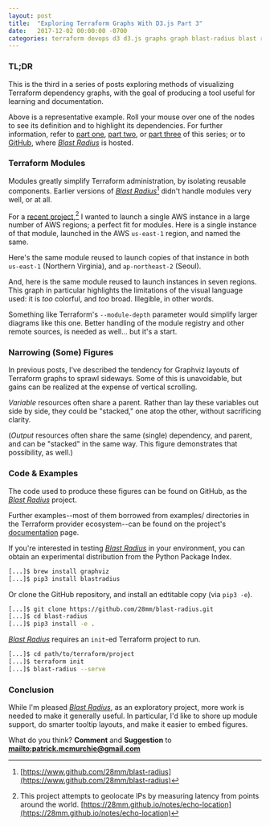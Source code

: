 ```yaml
---
layout: post
title:  "Exploring Terraform Graphs With D3.js Part 3"
date:   2017-12-02 00:00:00 -0700
categories: terraform devops d3 d3.js graphs graph blast-radius blast radius
---
```

<link rel="stylesheet" type="text/css" href="/assets/terraform-graphs-3/style.css">

### TL;DR

This is the third in a series of posts exploring methods of visualizing Terraform dependency graphs, with the goal of producing a tool useful for learning and documentation.

<div id="demo1"></div>

Above is a representative example. Roll your mouse over one of the nodes to see its definition and to highlight its dependencies. For further information, refer to [part one](/notes/d3-terraform-graphs), [part two](/notes/d3-terraform-graphs-2), or [part three](/notes/terraform-graphs-3) of this series; or to [GitHub](https://www.github.com/28mm/blast-radius), where *[Blast Radius](/blast-radius-docs)* is hosted.

### Terraform Modules

Modules greatly simplify Terraform administration, by isolating reusable components. Earlier versions of *[Blast Radius](https://www.github.com/28mm/blast-radius)*[^1] didn't handle modules very well, or at all.

For a [recent project](https://28mm.github.io/notes/echo-location),[^2] I wanted to launch a single AWS instance in a large number of AWS regions; a perfect fit for modules. Here is a single instance of that module, launched in the AWS `us-east-1` region, and named the same.

<div id="demo2"></div>

Here's the same module reused to launch copies of that instance in both `us-east-1` (Northern Virginia), and `ap-northeast-2` (Seoul).


<div id="demo3"></div>

And, here is the same module reused to launch instances in seven regions. This graph in particular highlights the limitations of the visual language used: it is *too* colorful, and *too* broad. Illegible, in other words.

<div id="demo4"></div>

Something like Terraform's `--module-depth` parameter would simplify larger diagrams like this one. Better handling of the module registry and other remote sources, is needed as well... but it's a start.  

### Narrowing (Some) Figures

In previous posts, I've described the tendency for Graphviz layouts of Terraform graphs to sprawl sideways. Some of this is unavoidable, but gains can be realized at the expense of vertical scrolling.

*Variable* resources often share a parent. Rather than lay these variables out side by side, they could be "stacked," one atop the other, without sacrificing clarity.

<div id="demo11"></div>

(*Output* resources often share the same (single) dependency, and parent, and can be "stacked" in the same way. This figure demonstrates that possibility, as well.)

### Code & Examples

The code used to produce these figures can be found on GitHub, as the *[Blast Radius](https://www.github.com/28mm/blast-radius)* project.

Further examples--most of them borrowed from examples/ directories in the Terraform provider ecosystem--can be found on the project's [documentation](/blast-radius-docs/) page.

If you're interested in testing *[Blast Radius](https://www.github.com/28mm/blast-radius)* in your environment, you can obtain an experimental distribution from the Python Package Index.

````bash
[...]$ brew install graphviz
[...]$ pip3 install blastradius
````

Or clone the GitHub repository, and install an edtitable copy (via `pip3 -e`).

````bash
[...]$ git clone https://github.com/28mm/blast-radius.git
[...]$ cd blast-radius
[...]$ pip3 install -e .
````

*[Blast Radius](https://www.github.com/28mm/blast-radius)* requires an `init`-ed Terraform project to run.

````bash
[...]$ cd path/to/terraform/project
[...]$ terraform init
[...]$ blast-radius --serve
````

### Conclusion

While I'm pleased *[Blast Radius](https://www.github.com/28mm/blast-radius)*, as an exploratory project, more work is needed to make it generally useful. In particular, I'd like to shore up module support, do smarter tooltip layouts, and make it easier to embed figures.

What do you think?
**Comment** and **Suggestion** to **<mailto:patrick.mcmurchie@gmail.com>**


[^1]: [https://www.github.com/28mm/blast-radius](https://www.github.com/28mm/blast-radius)
[^2]: This project attempts to geolocate IPs by measuring latency from points around the world. [https://28mm.github.io/notes/echo-location](https://28mm.github.io/notes/echo-location)

<script src="https://d3js.org/d3.v4.js"></script>
<script src="/assets/terraform-graphs-2/js/d3-tip.js"></script>
<script src="/assets/terraform-graphs-3/terraform-graph.js"></script>
<script src="/assets/terraform-graphs-3/categories.js"></script>

<script>

// use the oldest version of svg_activate
svg_activate('div#demo1', 
    '/assets/terraform-graphs-3/demo-1.svg', 
    '/assets/terraform-graphs-3/demo-1.json',
    '65%');


svg_activate('div#demo2', 
    '/assets/terraform-graphs-3/demo2.svg', 
    '/assets/terraform-graphs-3/demo2.json',
    '100%');

svg_activate('div#demo3', 
    '/assets/terraform-graphs-3/demo3.svg', 
    '/assets/terraform-graphs-3/demo3.json',
    '100%');

svg_activate('div#demo4', 
    '/assets/terraform-graphs-3/demo4.svg', 
    '/assets/terraform-graphs-3/demo4.json',
    '100%');

svg_activate('div#demo11', 
    '/assets/terraform-graphs-3/demo11.svg', 
    '/assets/terraform-graphs-3/demo11.json',
    '65%');


</script>
